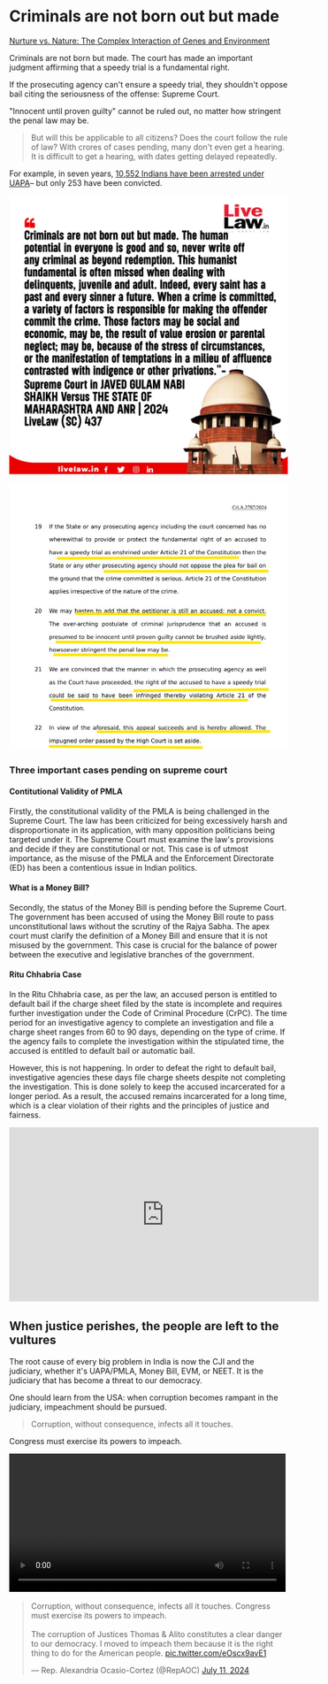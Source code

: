 # Criminals are not born out but made


[Nurture vs. Nature: The Complex Interaction of Genes and Environment](./nurture_vs_nature.md)


Criminals are not born but made. The court has made an important judgment affirming that a speedy trial is a fundamental right.

If the prosecuting agency can't ensure a speedy trial, they shouldn't oppose bail citing the seriousness of the offense: Supreme Court.

"Innocent until proven guilty" cannot be ruled out, no matter how stringent the penal law may be.

> But will this be applicable to all citizens? Does the court follow the rule of law? With crores of cases pending, many don't even get a hearing. It is difficult to get a hearing, with dates getting delayed repeatedly.

For example, in seven years, [10,552 Indians have been arrested under UAPA](https://scroll.in/article/1010530/in-seven-years-10552-indians-have-been-arrested-under-uapa-and-253-convicted)– but only 253 have been convicted.

![Judgement](./courts/judgement.jpg)


![Innocent Till Proven Guilty](./courts/innocent_proven_guilty.jpg)


### Three important cases pending on supreme court

#### Contitutional Validity of PMLA
Firstly, the constitutional validity of the PMLA is being challenged in the Supreme Court. The law has been criticized for being excessively harsh and disproportionate in its application, with many opposition politicians being targeted under it. The Supreme Court must examine the law's provisions and decide if they are constitutional or not. This case is of utmost importance, as the misuse of the PMLA and the Enforcement Directorate (ED) has been a contentious issue in Indian politics.

#### What is a Money Bill?
Secondly, the status of the Money Bill is pending before the Supreme Court. The government has been accused of using the Money Bill route to pass unconstitutional laws without the scrutiny of the Rajya Sabha. The apex court must clarify the definition of a Money Bill and ensure that it is not misused by the government. This case is crucial for the balance of power between the executive and legislative branches of the government.

#### Ritu Chhabria Case

In the Ritu Chhabria case, as per the law, an accused person is entitled to default bail if the charge sheet filed by the state is incomplete and requires further investigation under the Code of Criminal Procedure (CrPC). The time period for an investigative agency to complete an investigation and file a charge sheet ranges from 60 to 90 days, depending on the type of crime. If the agency fails to complete the investigation within the stipulated time, the accused is entitled to default bail or automatic bail.

However, this is not happening. In order to defeat the right to default bail, investigative agencies these days file charge sheets despite not completing the investigation. This is done solely to keep the accused incarcerated for a longer period. As a result, the accused remains incarcerated for a long time, which is a clear violation of their rights and the principles of justice and fairness.



<iframe width="560" height="315" src="https://www.youtube.com/embed/HbzQ9V31Zj8?si=pvwQreC9ltKh9XEB" title="YouTube video player" frameborder="0" allow="accelerometer; autoplay; clipboard-write; encrypted-media; gyroscope; picture-in-picture; web-share" referrerpolicy="strict-origin-when-cross-origin" allowfullscreen></iframe>


## When justice perishes, the people are left to the vultures

The root cause of every big problem in India is now the CJI and the judiciary, whether it's UAPA/PMLA, Money Bill, EVM, or NEET. It is the judiciary that has become a threat to our democracy.


One should learn from the USA: when corruption becomes rampant in the judiciary, impeachment should be pursued.

> Corruption, without consequence, infects all it touches. 

Congress must exercise its powers to impeach.

<video controls width="500">
    <source src="https://cf-ipfs.com/ipfs/bafybeicdac3gfr4ospw3jvi4rxfhjauleezt76nx64qrpsfjr4zqnt2are" type="video/mp4">
    <!-- Add additional source elements for different video formats if needed -->
    Your browser does not support the video tag.
</video>


<blockquote class="twitter-tweet" data-media-max-width="560"><p lang="en" dir="ltr">Corruption, without consequence, infects all it touches. Congress must exercise its powers to impeach.<br><br>The corruption of Justices Thomas &amp; Alito constitutes a clear danger to our democracy. I moved to impeach them because it is the right thing to do for the American people. <a href="https://t.co/eOscx9avE1">pic.twitter.com/eOscx9avE1</a></p>&mdash; Rep. Alexandria Ocasio-Cortez (@RepAOC) <a href="https://twitter.com/RepAOC/status/1811251753435754564?ref_src=twsrc%5Etfw">July 11, 2024</a></blockquote> <script async src="https://platform.twitter.com/widgets.js" charset="utf-8"></script> 
